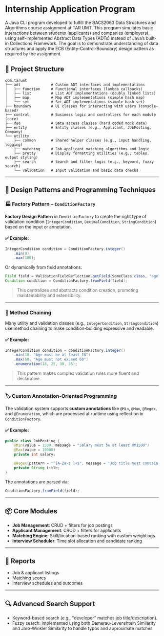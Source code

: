 # Internship Application Program

A Java CLI program developed to fulfill the BACS2063 Data Structures and Algorithms course assignment at TAR UMT. This program simulates basic interactions between students (applicants) and companies (employers), using self-implemented Abstract Data Types (ADTs) instead of Java’s built-in Collections Framework. The goal is to demonstrate understanding of data structures and apply the ECB (Entity-Control-Boundary) design pattern as required by the assignment.

## 📁 Project Structure

```
com.tarumt
├── adt              # Custom ADT interfaces and implementations
│   ├── function     # Functional interfaces (lambda callbacks)
│   ├── list         # List ADT implementations (doubly linked lists)
│   ├── map          # Map ADT implementations (simple hash map)
│   └── set          # Set ADT implementations (simple hash set)
├── boundary         # UI classes for interacting with users (console-based)
├── control          # Business logic and controllers for each module (core)
├── dao              # Data access classes (hard coded mock data)
├── entity           # Entity classes (e.g., Applicant, JobPosting, Company)
└── utility
    ├── common       # Shared helper classes (e.g., input handling, logging)
    ├── matching     # Job-applicant matching algorithms and logic
    ├── pretty       # Display formatting utilities (e.g., tables, output styling)
    ├── search       # Search and filter logic (e.g., keyword, fuzzy search)
    └── validation   # Input validation and basic data checks
```

---

## 🧠 Design Patterns and Programming Techniques

### 🏭 Factory Pattern – `ConditionFactory`

**Factory Design Pattern** in `ConditionFactory` to create the right type of validation condition (`IntegerCondition`, `DecimalCondition`, `StringCondition`) based on the input or annotation.

#### ✅ Example:

```java
IntegerCondition condition = ConditionFactory.integer()
    .min(0)
    .max(100);
```

Or dynamically from field annotations:

```java
Field field = ValidationFieldReflection.getField(SomeClass.class, "age");
Condition condition = ConditionFactory.fromField(field);
```

> This centralizes and abstracts condition creation, promoting maintainability and extensibility.

---

### 🔗 Method Chaining

Many utility and validation classes (e.g., `IntegerCondition`, `StringCondition`) use method chaining to make condition-building expressive and readable.

#### ✅ Example:

```java
IntegerCondition condition = ConditionFactory.integer()
    .min(18, "Age must be at least 18")
    .max(60, "Age must not exceed 60")
    .enumeration(18, 25, 30, 35);
```

> This pattern makes complex validation rules more fluent and declarative.

---

### 🏷️ Custom Annotation-Oriented Programming

The validation system supports **custom annotations** like `@Min`, `@Max`, `@Regex`, and `@Enumeration`, which are processed at runtime using reflection in `ConditionFactory`.

#### ✅ Example:

```java
public class JobPosting {
    @Min(value = 1500, message = "Salary must be at least RM1500")
    @Max(value = 10000)
    private int salary;

    @Regex(pattern = "^[A-Za-z ]+$", message = "Job title must contain only letters and spaces")
    private String title;
}
```

The annotations are parsed via:

```java
ConditionFactory.fromField(field);
```

---

## 📦 Core Modules

- **Job Management**: CRUD + filters for job postings
- **Applicant Management**: CRUD + filters for applicants
- **Matching Engine**: Skill/location-based ranking with custom weightings
- **Interview Scheduler**: Time slot allocation and candidate ranking

---

## 📑 Reports

- Job & applicant listings
- Matching scores
- Interview schedules and outcomes

---

## 🔍 Advanced Search Support

- Keyword-based search (e.g., "developer" matches job title/description).
- Fuzzy search: implemented using both Damerau-Levenshtein Similarity and Jaro-Winkler Similarity to handle typos and approximate matches
